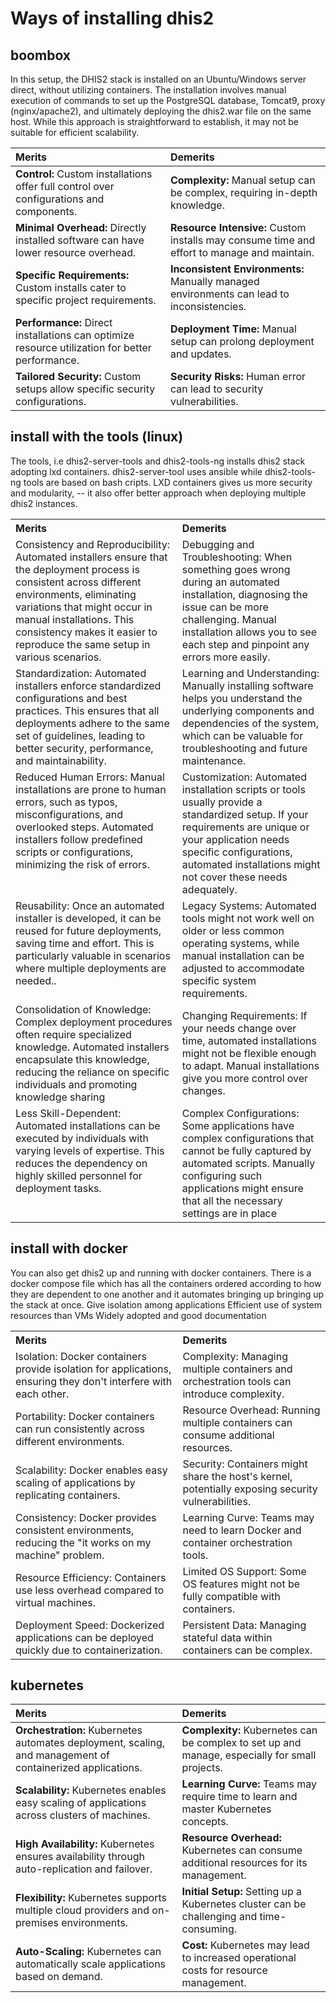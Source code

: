 # Ways of installing dhis2
## boombox
In this setup, the DHIS2 stack is installed on an Ubuntu/Windows server direct, without utilizing containers. The installation involves manual execution of commands to set up the PostgreSQL database, Tomcat9, proxy (nginx/apache2), and ultimately deploying the dhis2.war file on the same host. While this approach is straightforward to establish, it may not be suitable for efficient scalability.


<table>
  <thead>
    <tr>
    <th style="text-align: left; vertical-align: top;">Merits</th>
    <th style="text-align: left; vertical-align: top;">Demerits</th>
    </tr>
  </thead>
  <tbody>
    <tr>
      <td><strong>Control:</strong> Custom installations offer full control over configurations and components.</td>
      <td><strong>Complexity:</strong> Manual setup can be complex, requiring in-depth knowledge.</td>
    </tr>
    <tr>
      <td><strong>Minimal Overhead:</strong> Directly installed software can have lower resource overhead.</td>
      <td><strong>Resource Intensive:</strong> Custom installs may consume time and effort to manage and maintain.</td>
    </tr>
    <tr>
      <td><strong>Specific Requirements:</strong> Custom installs cater to specific project requirements.</td>
      <td><strong>Inconsistent Environments:</strong> Manually managed environments can lead to inconsistencies.</td>
    </tr>
    <tr>
      <td><strong>Performance:</strong> Direct installations can optimize resource utilization for better performance.</td>
      <td><strong>Deployment Time:</strong> Manual setup can prolong deployment and updates.</td>
    </tr>
    <tr>
      <td><strong>Tailored Security:</strong> Custom setups allow specific security configurations.</td>
      <td><strong>Security Risks:</strong> Human error can lead to security vulnerabilities.</td>
    </tr>
  </tbody>
</table>

## install with the tools (linux)
The tools, i.e dhis2-server-tools and dhis2-tools-ng  installs dhis2 stack adopting lxd containers. dhis2-server-tool uses ansible while  dhis2-tools-ng tools are based on bash cripts. LXD containers gives us more security and modularity, -- it also offer better approach when deploying multiple dhis2 instances. 

<table>
  <tr>
    <th style="text-align: left; vertical-align: top;">Merits</th>
    <th style="text-align: left; vertical-align: top;">Demerits</th>
  </tr>
  <tr>
    <td style="vertical-align: top; text-align: left;"> Consistency and Reproducibility: Automated installers ensure that the deployment process is consistent across different environments, eliminating variations that might occur in manual installations. This consistency makes it easier to reproduce the same setup in various scenarios.</td>
    <td>Debugging and Troubleshooting: When something goes wrong during an automated installation, diagnosing the issue can be more challenging. Manual installation allows you to see each step and pinpoint any errors more easily. </td>
  </tr>
  <tr>
    <td style="vertical-align: top; text-align: left;"> Standardization: Automated installers enforce standardized configurations and best practices. This ensures that all deployments adhere to the same set of guidelines, leading to better security, performance, and maintainability. </td> <td> Learning and Understanding: Manually installing software helps you understand the underlying components and dependencies of the system, which can be valuable for troubleshooting and future maintenance. </td>
    </tr>
  <tr>
    <td style="vertical-align: top; text-align: left;">Reduced Human Errors: Manual installations are prone to human errors, such as typos, misconfigurations, and overlooked steps. Automated installers follow predefined scripts or configurations, minimizing the risk of errors. </td>
    <td>Customization: Automated installation scripts or tools usually provide a standardized setup. If your requirements are unique or your application needs specific configurations, automated installations might not cover these needs adequately.</td>
  </tr>
  <tr>
    <td style="vertical-align: top; text-align: left;"> Reusability: Once an automated installer is developed, it can be reused for future deployments, saving time and effort. This is particularly valuable in scenarios where multiple deployments are needed.. </td>
    <td>Legacy Systems: Automated tools might not work well on older or less common operating systems, while manual installation can be adjusted to accommodate specific system requirements.</td>
  </tr>
  <tr>
    <td style="vertical-align: top; text-align: left;">Consolidation of Knowledge: Complex deployment procedures often require specialized knowledge. Automated installers encapsulate this knowledge, reducing the reliance on specific individuals and promoting knowledge sharing
 </td>
    <td>Changing Requirements: If your needs change over time, automated installations might not be flexible enough to adapt. Manual installations give you more control over changes. <br></td>
  </tr>
  <tr>
    <td style="vertical-align: top; text-align: left;"> Less Skill-Dependent: Automated installations can be executed by individuals with varying levels of expertise. This reduces the dependency on highly skilled personnel for deployment tasks. </td>
    <td> Complex Configurations: Some applications have complex configurations that cannot be fully captured by automated scripts. Manually configuring such applications might ensure that all the necessary settings are in place </td>
  </tr>
</table>


## install with docker
You can also get dhis2 up and running with docker containers. There is a docker compose file which has all the containers ordered according to how they are dependent to one another and it automates bringing up bringing up the stack at once. 
 Give isolation among applications
 Efficient use of system resources than VMs
 Widely adopted and good documentation

<table>
  <tr>
    <th style="text-align: left; vertical-align: top;">Merits</th>
    <th style="text-align: left; vertical-align: top;">Demerits</th>
  </tr>
  <tr>
    <td>Isolation: Docker containers provide isolation for applications, ensuring they don't interfere with each other.</td>
    <td>Complexity: Managing multiple containers and orchestration tools can introduce complexity.</td>
  </tr>
  <tr>
    <td>Portability: Docker containers can run consistently across different environments.</td>
    <td>Resource Overhead: Running multiple containers can consume additional resources.</td>
  </tr>
  <tr>
    <td>Scalability: Docker enables easy scaling of applications by replicating containers.</td>
    <td>Security: Containers might share the host's kernel, potentially exposing security vulnerabilities.</td>
  </tr>
  <tr>
    <td>Consistency: Docker provides consistent environments, reducing the "it works on my machine" problem.</td>
    <td>Learning Curve: Teams may need to learn Docker and container orchestration tools.</td>
  </tr>
  <tr>
    <td>Resource Efficiency: Containers use less overhead compared to virtual machines.</td>
    <td>Limited OS Support: Some OS features might not be fully compatible with containers.</td>
  </tr>
  <tr>
    <td>Deployment Speed: Dockerized applications can be deployed quickly due to containerization.</td>
    <td>Persistent Data: Managing stateful data within containers can be complex.</td>
  </tr>
</table>

## kubernetes 
<table>
  <thead>
    <tr>
      <th style="text-align: left; vertical-align: top;">Merits</th>
      <th style="text-align: left; vertical-align: top;">Demerits</th>
    </tr>
  </thead>
  <tbody>
    <tr>
      <td><strong>Orchestration:</strong> Kubernetes automates deployment, scaling, and management of containerized applications.</td>
      <td><strong>Complexity:</strong> Kubernetes can be complex to set up and manage, especially for small projects.</td>
    </tr>
    <tr>
      <td><strong>Scalability:</strong> Kubernetes enables easy scaling of applications across clusters of machines.</td>
      <td><strong>Learning Curve:</strong> Teams may require time to learn and master Kubernetes concepts.</td>
    </tr>
    <tr>
      <td><strong>High Availability:</strong> Kubernetes ensures availability through auto-replication and failover.</td>
      <td><strong>Resource Overhead:</strong> Kubernetes can consume additional resources for its management.</td>
    </tr>
    <tr>
      <td><strong>Flexibility:</strong> Kubernetes supports multiple cloud providers and on-premises environments.</td>
      <td><strong>Initial Setup:</strong> Setting up a Kubernetes cluster can be challenging and time-consuming.</td>
    </tr>
    <tr>
      <td><strong>Auto-Scaling:</strong> Kubernetes can automatically scale applications based on demand.</td>
      <td><strong>Cost:</strong> Kubernetes may lead to increased operational costs for resource management.</td>
    </tr>
  </tbody>
</table>

